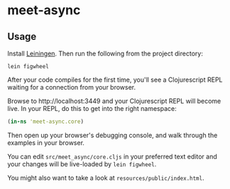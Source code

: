 # meet-async

## Usage

Install [Leiningen](http://leiningen.org). Then run the following from the project directory:

```shell
lein figwheel
```

After your code compiles for the first time, you'll see a Clojurescript REPL waiting for a connection from your browser.

Browse to http://localhost:3449 and your Clojurescript REPL will become live. In your REPL, do this to get into the right namespace:

```clojure
(in-ns 'meet-async.core)
```

Then open up your browser's debugging console, and walk through the examples in your browser.

You can edit ```src/meet_async/core.cljs``` in your preferred text editor and your changes will be live-loaded by ```lein figwheel```.

You might also want to take a look at ```resources/public/index.html```. 